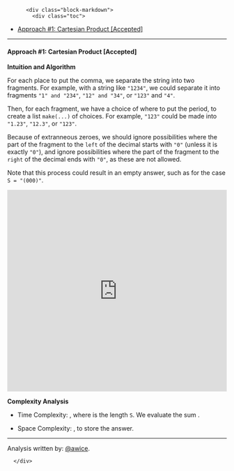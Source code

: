 <div class="article-body">
        
          <div class="block-markdown">
            <div class="toc">
<ul>
<li><a href="#approach-1-cartesian-product-accepted">Approach #1: Cartesian Product [Accepted]</a></li>
</ul>
</div>
<hr>
<h4 id="approach-1-cartesian-product-accepted">Approach #1: Cartesian Product [Accepted]</h4>
<p><strong>Intuition and Algorithm</strong></p>
<p>For each place to put the comma, we separate the string into two fragments.  For example, with a string like <code>"1234"</code>, we could separate it into fragments <code>"1" and "234"</code>, <code>"12" and "34"</code>, or <code>"123"</code> and <code>"4"</code>.</p>
<p>Then, for each fragment, we have a choice of where to put the period, to create a list <code>make(...)</code> of choices.  For example, <code>"123"</code> could be made into <code>"1.23"</code>, <code>"12.3"</code>, or <code>"123"</code>.</p>
<p>Because of extranneous zeroes, we should ignore possibilities where the part of the fragment to the <code>left</code> of the decimal starts with <code>"0"</code> (unless it is exactly <code>"0"</code>), and ignore possibilities where the part of the fragment to the <code>right</code> of the decimal ends with <code>"0"</code>, as these are not allowed.</p>
<p>Note that this process could result in an empty answer, such as for the case <code>S = "(000)"</code>.</p>
<iframe src="https://leetcode.com/playground/Gdyt4CNE/shared" frameborder="0" width="100%" height="463" name="Gdyt4CNE"></iframe>

<p><strong>Complexity Analysis</strong></p>
<ul>
<li>
<p>Time Complexity:  <script type="math/tex; mode=display">O(N^3)</script>, where <script type="math/tex; mode=display">N</script> is the length <code>S</code>.  We evaluate the sum <script type="math/tex; mode=display">O(\sum_k k(N-k))</script>.</p>
</li>
<li>
<p>Space Complexity: <script type="math/tex; mode=display">O(N^3)</script>, to store the answer.</p>
</li>
</ul>
<hr>
<p>Analysis written by: <a href="https://leetcode.com/awice">@awice</a>.</p>
          </div>
        
      </div>